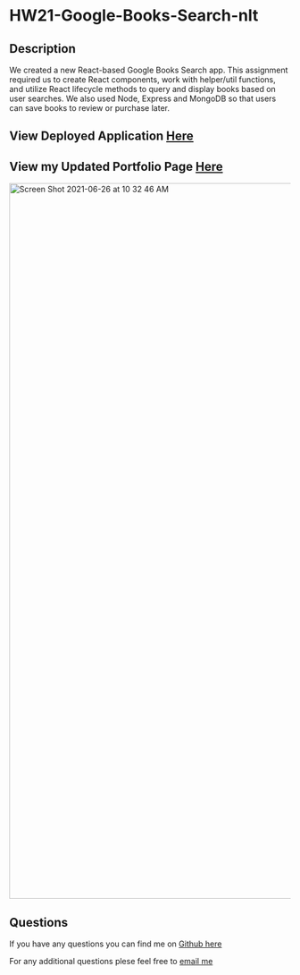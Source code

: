# HW21-Google-Books-Search-nlt

## Description

We created a new React-based Google Books Search app. This assignment required us to create React components, work with helper/util functions, and utilize React lifecycle methods to query and display books based on user searches. We also used Node, Express and MongoDB so that users can save books to review or purchase later.

## View Deployed Application [Here](https://google-books-search-nlt.herokuapp.com/)

## View my Updated Portfolio Page [Here](https://nicoletribo.github.io/HW20-React-Portfolio-nlt/#/portfolio)

<img width="1280" alt="Screen Shot 2021-06-26 at 10 32 46 AM" src="https://user-images.githubusercontent.com/76696641/123518077-f4afbc80-d669-11eb-9cd0-e2e70488accc.png">

## Questions

If you have any questions you can find me on [Github here](https://github.com/nicoletribo)

For any additional questions plese feel free to [email me](nicoletribo@yahoo.com)
